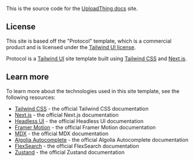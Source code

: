 This is the source code for the [UploadThing docs](https://docs.uploadthing.com)
site.

## License

This site is based off the "Protocol" template, which is a commercial product
and is licensed under the [Tailwind UI license](https://tailwindui.com/license).

Protocol is a [Tailwind UI](https://tailwindui.com) site template built using
[Tailwind CSS](https://tailwindcss.com) and [Next.js](https://nextjs.org).

## Learn more

To learn more about the technologies used in this site template, see the
following resources:

- [Tailwind CSS](https://tailwindcss.com/docs) - the official Tailwind CSS
  documentation
- [Next.js](https://nextjs.org/docs) - the official Next.js documentation
- [Headless UI](https://headlessui.dev) - the official Headless UI documentation
- [Framer Motion](https://www.framer.com/docs/) - the official Framer Motion
  documentation
- [MDX](https://mdxjs.com/) - the official MDX documentation
- [Algolia Autocomplete](https://www.algolia.com/doc/ui-libraries/autocomplete/introduction/what-is-autocomplete/) -
  the official Algolia Autocomplete documentation
- [FlexSearch](https://github.com/nextapps-de/flexsearch) - the official
  FlexSearch documentation
- [Zustand](https://docs.pmnd.rs/zustand/getting-started/introduction) - the
  official Zustand documentation
